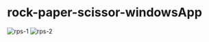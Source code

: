 # rock-paper-scissor-windowsApp

![rps-1](https://user-images.githubusercontent.com/22056042/130929760-191b94a8-a8c8-4fad-995d-cddf2545c1e9.jpg)
![rps-2](https://user-images.githubusercontent.com/22056042/130929757-9fed2cd4-fc5b-43c4-aa0b-82c16acb161e.jpg)

